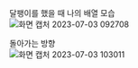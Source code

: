 달팽이를 했을 때 나의 배열 모습  
![화면 캡처 2023-07-03 092708](https://github.com/Mpicea/CSharpTest/assets/100979640/ea8a0107-7c8a-4a76-bba2-d2a12a958110)
  
돌아가는 방향  
![화면 캡처 2023-07-03 103011](https://github.com/Mpicea/CSharpTest/assets/100979640/4c8fa011-b64d-4f5b-84b2-2bca7f684a65)
